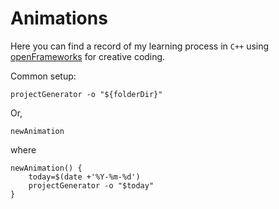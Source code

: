 # Animations

Here you can find a record of my learning process in `C++` using [openFrameworks](https://openframeworks.cc/) for creative coding.

Common setup:

```shell
projectGenerator -o "${folderDir}"
```

Or,

```shell
newAnimation
```

where

```shell
newAnimation() {
    today=$(date +'%Y-%m-%d')
    projectGenerator -o "$today"
}
```

